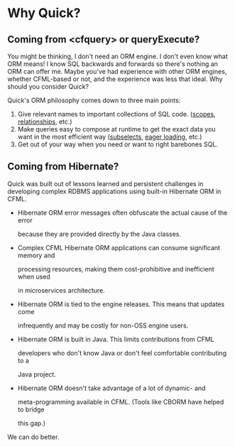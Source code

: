 # Why Quick?

## Coming from &lt;cfquery&gt; or queryExecute?

You might be thinking, I don't need an ORM engine.  I don't even know what ORM means!  I know SQL backwards and forwards so there's nothing an ORM can offer me.  Maybe you've had experience with other ORM engines, whether CFML-based or not, and the experience was less that ideal.  Why should you consider Quick?

Quick's ORM philosophy comes down to three main points:

1. Give relevant names to important collections of SQL code. \([scopes](guide-1/getting-started/query-scopes-and-subselects.md#what-are-scopes), [relationships](guide-1/relationships/), etc.\)
2. Make queries easy to compose at runtime to get the exact data you want in the most efficient way \([subselects](guide-1/getting-started/query-scopes-and-subselects.md#subselects), [eager loading](guide-1/relationships/eager-loading.md), etc.\)
3. Get out of your way when you need or want to right barebones SQL.

## Coming from Hibernate?

Quick was built out of lessons learned and persistent challenges in developing complex RDBMS applications using built-in Hibernate ORM in CFML.

* Hibernate ORM error messages often obfuscate the actual cause of the error

  because they are provided directly by the Java classes.

* Complex CFML Hibernate ORM applications can consume significant memory and

  processing resources, making them cost-prohibitive and inefficient when used

  in microservices architecture.

* Hibernate ORM is tied to the engine releases. This means that updates come

  infrequently and may be costly for non-OSS engine users.

* Hibernate ORM is built in Java. This limits contributions from CFML

  developers who don't know Java or don't feel comfortable contributing to a

  Java project.

* Hibernate ORM doesn't take advantage of a lot of dynamic- and

  meta-programming available in CFML. \(Tools like CBORM have helped to bridge

  this gap.\)

We can do better.



